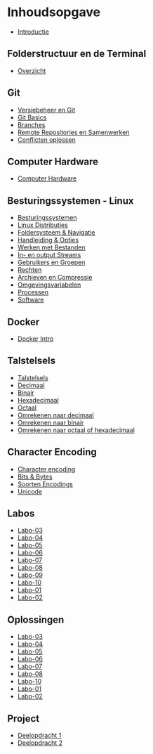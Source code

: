 # Inhoudsopgave

* [Introductie](README.md)

## Folderstructuur en de Terminal

* [Overzicht](Folderstructuur_Terminal/folder_structure_terminal.md)

## Git

* [Versiebeheer en Git](Git/git_version_control.md)
* [Git Basics](Git/Git_basics.md)
* [Branches](Git/branching.md)
* [Remote Repositories en Samenwerken](Git/collaborating.md)
* [Conflicten oplossen](Git/merge_conflicts.md)

## Computer Hardware

* [Computer Hardware](/Hardware/README.md)

## Besturingssystemen - Linux

* [Besturingssystemen](Linux/README.md)
* [Linux Distributies](Linux/distros.md)
* [Foldersysteem & Navigatie](Linux/folder-structure.md)
* [Handleiding & Opties](Linux/commando-opties.md)
* [Werken met Bestanden](Linux/bestanden.md)
* [In- en output Streams](/Linux/streams.md)
* [Gebruikers en Groepen](/Linux/gebruikers.md)
* [Rechten](/Linux/rechten.md)
* [Archieven en Compressie](/Linux/archieven-en-compressie.md)
* [Omgevingsvariabelen](/Linux/omgevingsvariabelen.md)
* [Processen](/Linux/processen.md)
* [Software](/Linux/software.md)

## Docker

* [Docker Intro](Docker/README.md)

## Talstelsels

* [Talstelsels](Talstelsels/README.md)
* [Decimaal](Talstelsels/decimaal/README.md)
* [Binair](Talstelsels/binair/README.md)
* [Hexadecimaal](Talstelsels/hexadecimaal/README.md)
* [Octaal](Talstelsels/octaal/README.md)
* [Omrekenen naar decimaal](Talstelsels/omrekenen_decimaal/README.md)
* [Omrekenen naar binair](Talstelsels/omrekenen_binair/README.md)
* [Omrekenen naar octaal of hexadecimaal](Talstelsels/omrekenen_octaal_hexadecimaal/README.md)

## Character Encoding

* [Character encoding](Character_Encoding/README.md)
* [Bits & Bytes](Character_Encoding/opslag.md)
* [Soorten Encodings](Character_Encoding/karakterCoderingen.md)
* [Unicode](Character_Encoding/Unicode.md)

## Labos

* [Labo-03](Labos/Labo-03/README.md) <!-- Folderstructuur & Git intro -->
* [Labo-04](Labos/Labo-04/README.md) <!-- Git branching -->
* [Labo-05](Labos/Labo-05/README.md) <!-- Linux folderstructuur -->
* [Labo-06](Labos/Labo-06/README.md) <!-- Linux bestanden & streams -->
* [Labo-07](/Labos/Labo-07/README.md) <!-- Linux gebruikers & rechten -->
* [Labo-08](/Labos/Labo-08/README.md) <!-- Linux compressie & processen -->
* [Labo-09](/Labos/Labo-09/README.md) <!-- Linux software -->
* [Labo-10](/Labos/Labo-10/README.md) <!-- Docker -->
* [Labo-01](Labos/Labo-01/README.md) <!-- Talstelsels -->
* [Labo-02](Labos/Labo-02/README.md) <!-- Character Encoding -->

## Oplossingen

* [Labo-03](Labos/Labo-03/oplossing.md) <!-- Folderstructuur & Git intro -->
* [Labo-04](Labos/Labo-04/oplossing.md) <!-- Git branching -->
* [Labo-05](Labos/Labo-05/oplossing.md) <!-- Linux folderstructuur -->
* [Labo-06](Labos/Labo-06/oplossing.md) <!-- Linux bestanden & streams -->
* [Labo-07](/Labos/Labo-07/oplossing.md) <!-- Linux gebruikers & rechten -->
* [Labo-08](/Labos/Labo-08/oplossing.md) <!-- Linux compressie & processen -->
* [Labo-10](/Labos/Labo-10/oplossing.md)  <!-- Docker -->
* [Labo-01](Labos/Labo-01/oplossing.md) <!-- Talstelsels -->
* [Labo-02](Labos/Labo-02/oplossing.md) <!-- Character Encoding -->

## Project

* [Deelopdracht 1](Project/deelopdract-1-git.md)
* [Deelopdracht 2](Project/deelopdracht-2-pc.md)